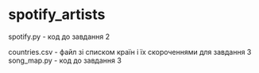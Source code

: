 # spotify_artists

spotify.py - код до завдання 2

countries.csv - файл зі списком країн і їх скороченнями для завдання 3
song_map.py - код до завдання 3

